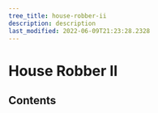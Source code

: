 ```yaml
---
tree_title: house-robber-ii
description: description
last_modified: 2022-06-09T21:23:28.2328
---
```


# House Robber II

## Contents
